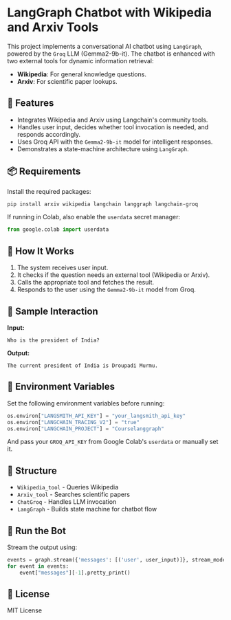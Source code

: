 
# LangGraph Chatbot with Wikipedia and Arxiv Tools

This project implements a conversational AI chatbot using `LangGraph`, powered by the `Groq` LLM (Gemma2-9b-it). The chatbot is enhanced with two external tools for dynamic information retrieval:
- **Wikipedia**: For general knowledge questions.
- **Arxiv**: For scientific paper lookups.

## 🔧 Features
- Integrates Wikipedia and Arxiv using Langchain's community tools.
- Handles user input, decides whether tool invocation is needed, and responds accordingly.
- Uses Groq API with the `Gemma2-9b-it` model for intelligent responses.
- Demonstrates a state-machine architecture using `LangGraph`.

## 📦 Requirements

Install the required packages:

```bash
pip install arxiv wikipedia langchain langgraph langchain-groq
```

If running in Colab, also enable the `userdata` secret manager:

```python
from google.colab import userdata
```

## 🧠 How It Works

1. The system receives user input.
2. It checks if the question needs an external tool (Wikipedia or Arxiv).
3. Calls the appropriate tool and fetches the result.
4. Responds to the user using the `Gemma2-9b-it` model from Groq.

## 🧪 Sample Interaction

**Input:**
```
Who is the president of India?
```

**Output:**
```
The current president of India is Droupadi Murmu.
```

## 🔑 Environment Variables

Set the following environment variables before running:

```python
os.environ["LANGSMITH_API_KEY"] = "your_langsmith_api_key"
os.environ["LANGCHAIN_TRACING_V2"] = "true"
os.environ["LANGCHAIN_PROJECT"] = "Courselanggraph"
```

And pass your `GROQ_API_KEY` from Google Colab's `userdata` or manually set it.

## 📂 Structure

- `Wikipedia_tool` - Queries Wikipedia
- `Arxiv_tool` - Searches scientific papers
- `ChatGroq` - Handles LLM invocation
- `LangGraph` - Builds state machine for chatbot flow

## 🚀 Run the Bot

Stream the output using:

```python
events = graph.stream({'messages': [('user', user_input)]}, stream_mode='values')
for event in events:
    event["messages"][-1].pretty_print()
```

## 📜 License

MIT License
